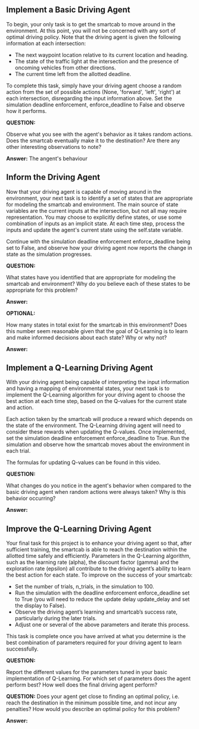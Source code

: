 ## Implement a Basic Driving Agent
To begin, your only task is to get the smartcab to move around in the environment. 
At this point, you will not be concerned with any sort of optimal driving policy. 
Note that the driving agent is given the following information at each intersection:

- The next waypoint location relative to its current location and heading.
- The state of the traffic light at the intersection and the presence of oncoming vehicles from other directions.
- The current time left from the allotted deadline.

To complete this task, simply have your driving agent choose a random action 
from the set of possible actions (None, 'forward', 'left', 'right') at each intersection, disregarding the input information above. 
Set the simulation deadline enforcement, enforce_deadline to False and observe how it performs.

**QUESTION:** 

Observe what you see with the agent's behavior as it takes random actions. 
Does the smartcab eventually make it to the destination? Are there any other interesting observations to note?

**Answer:**
The angent's behaviour

## Inform the Driving Agent
Now that your driving agent is capable of moving around in the environment, 
your next task is to identify a set of states that are appropriate for modeling the smartcab and environment. 
The main source of state variables are the current inputs at the intersection, but not all may require representation. 
You may choose to explicitly define states, or use some combination of inputs as an implicit state. At each time step, 
process the inputs and update the agent's current state using the self.state variable. 

Continue with the simulation deadline enforcement enforce_deadline being set to False, 
and observe how your driving agent now reports the change in state as the simulation progresses.

**QUESTION:** 

What states have you identified that are appropriate for modeling the smartcab and environment? 
Why do you believe each of these states to be appropriate for this problem?

**Answer:**

**OPTIONAL:** 

How many states in total exist for the smartcab in this environment? 
Does this number seem reasonable given that the goal of Q-Learning is to learn and make informed decisions about each state? Why or why not?

**Answer:**

## Implement a Q-Learning Driving Agent
With your driving agent being capable of interpreting the input information and having a mapping of environmental states, 
your next task is to implement the Q-Learning algorithm for your driving agent to choose the best action at each time step, 
based on the Q-values for the current state and action. 

Each action taken by the smartcab will produce a reward which depends on the state of the environment. 
The Q-Learning driving agent will need to consider these rewards when updating the Q-values. Once implemented, 
set the simulation deadline enforcement enforce_deadline to True. Run the simulation and observe how the smartcab moves about the environment in each trial.

The formulas for updating Q-values can be found in this video.

**QUESTION:**

What changes do you notice in the agent's behavior when compared to the basic driving agent when random actions were always taken? 
Why is this behavior occurring?

**Answer:**

## Improve the Q-Learning Driving Agent
Your final task for this project is to enhance your driving agent so that, after sufficient training, 
the smartcab is able to reach the destination within the allotted time safely and efficiently. 
Parameters in the Q-Learning algorithm, such as the learning rate (alpha), 
the discount factor (gamma) and the exploration rate (epsilon) all contribute to the driving agent’s ability to learn the best action for each state. 
To improve on the success of your smartcab:

- Set the number of trials, n_trials, in the simulation to 100.
- Run the simulation with the deadline enforcement enforce_deadline set to True (you will need to reduce the update delay update_delay and set the display to False).
- Observe the driving agent’s learning and smartcab’s success rate, particularly during the later trials.
- Adjust one or several of the above parameters and iterate this process.

This task is complete once you have arrived at what you determine is the best combination of parameters required for your driving agent to learn successfully.

**QUESTION:** 

Report the different values for the parameters tuned in your basic implementation of Q-Learning. 
For which set of parameters does the agent perform best? How well does the final driving agent perform?

**QUESTION:**
Does your agent get close to finding an optimal policy, i.e. reach the destination in the minimum possible time, 
and not incur any penalties? How would you describe an optimal policy for this problem?

**Answer:**